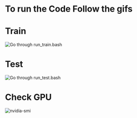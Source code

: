 # To run the Code Follow the gifs

# Train

![Go through run_train.bash](misc/train.gif)

# Test

![Go through run_test.bash](misc/test.gif)


# Check GPU

![nvidia-smi](misc/gpu.gif)

